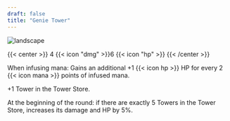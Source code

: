 ```yaml
---
draft: false
title: "Genie Tower"
---
```


![landscape](/images/towers/towerS_58.png)

{{< center >}}
4 {{< icon "dmg" >}}6 {{< icon "hp" >}}
{{< /center >}}

When infusing mana: Gains an additional +1 {{< icon hp >}} HP for every 2 {{< icon mana >}} points of infused mana.

+1 Tower in the Tower Store.

At the beginning of the round: if there are exactly 5 Towers in the Tower Store, increases its damage and HP by 5%.